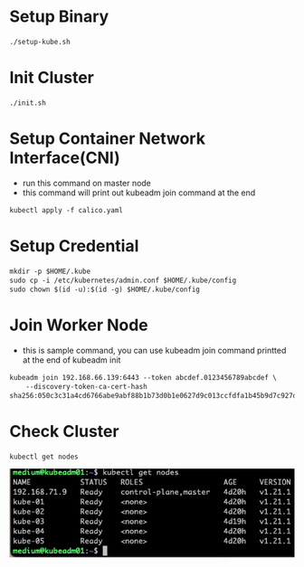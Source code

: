 # Setup Binary
```
./setup-kube.sh
```

# Init Cluster
```
./init.sh
```

# Setup Container Network Interface(CNI)
* run this command on master node
* this command will print out kubeadm join command at the end
```
kubectl apply -f calico.yaml
```

# Setup Credential
```
mkdir -p $HOME/.kube
sudo cp -i /etc/kubernetes/admin.conf $HOME/.kube/config
sudo chown $(id -u):$(id -g) $HOME/.kube/config
```


# Join Worker Node
* this is sample command, you can use kubeadm join command printted at the end of kubeadm init  
```
kubeadm join 192.168.66.139:6443 --token abcdef.0123456789abcdef \
	--discovery-token-ca-cert-hash sha256:050c3c31a4cd6766abe9abf88b1b73d0b1e0627d9c013ccfdfa1b45b9d7c927d
```

# Check Cluster
```
kubectl get nodes
```
![alt text](img/get_nodes.png)
